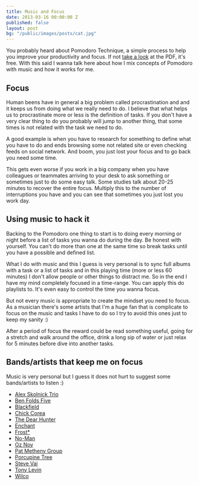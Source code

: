 ```yaml
---
title: Music and Focus
date: 2013-03-16 00:00:00 Z
published: false
layout: post
bg: "/public/images/posts/cat.jpg"
---
```


You probably heard about Pomodoro Technique, a simple process to help you improve your productivity and focus. If not [take a look](http://www.pomodorotechnique.com/download/pdf/ThePomodoroTechnique_v1-3.pdf) at the PDF, it's free. With this said I wanna talk here about how I mix concepts of Pomodoro with music and how it works for me.

## Focus
Human beens have in general a big problem called procrastination and and it keeps us from doing what we really need to do. I believe that what helps us to procrastinate more or less is the definition of tasks. If you don't have a very clear thing to do you probably will jump to another thing, that some times is not related with the task we need to do.

A good example is when you have to research for something to define what you have to do and ends browsing some not related site or even checking feeds on social network. And boom, you just lost your focus and to go back you need some time.

This gets even worse if you work in a big company when you have colleagues or teammates arriving to your desk to ask something or sometimes just to do some easy talk. Some studies talk about 20-25 minutes to recover the entire focus. Multiply this to the number of interruptions you have and you can see that sometimes you just lost you work day.

## Using music to hack it
Backing to the Pomodoro one thing to start is to doing every morning or night before a list of tasks you wanna do during the day. Be honest with yourself. You can't do more than one at the same time so break tasks until you have a possible and defined list.

What I do with music and this I guess is very personal is to sync full albums with a task or a list of tasks and in this playing time (more or less 60 minutes) I don't allow people or other things to distract me. So in the end I have my mind completely focused in a time-range. You can apply this do playlists to. It's even easy to control the time you wanna focus.

But not every music is appropriate to create the mindset you need to focus. As a musician there's some artists that I'm a huge fan that is complicate to focus on the music and tasks I have to do so I try to avoid this ones just to keep my sanity :)

After a period of focus the reward could be read something useful, going for a stretch and walk around the office, drink a long sip of water or just relax for 5 minutes before dive into another tasks.

## Bands/artists that keep me on focus
Music is very personal but I guess it does not hurt to suggest some bands/artists to listen :)

- [Alex Skolnick Trio](http://www.rdio.com/artist/Alex_Skolnick_Trio/)
- [Ben Folds Five](http://www.rdio.com/artist/Ben_Folds_Five/)
- [Blackfield](http://www.rdio.com/artist/Blackfield/)
- [Chick Corea](http://www.rdio.com/artist/Chick_Corea/)
- [The Dear Hunter](http://www.rdio.com/artist/The_Dear_Hunter/)
- [Enchant](http://www.rdio.com/artist/Enchant/)
- [Frost*](http://www.rdio.com/artist/Frost*_1/)
- [No-Man](http://www.rdio.com/artist/No-Man/)
- [Oz Noy](http://www.rdio.com/artist/Oz_Noy/)
- [Pat Metheny Group](http://www.rdio.com/artist/Pat_Metheny_Group/)
- [Porcupine Tree](http://www.rdio.com/artist/Porcupine_Tree/)
- [Steve Vai](http://www.rdio.com/artist/Steve_Vai/)
- [Tony Levin](http://www.rdio.com/artist/Tony_Levin/)
- [Wilco](http://www.rdio.com/artist/Wilco/)



